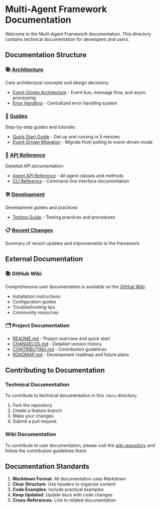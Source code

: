# Multi-Agent Framework Documentation

Welcome to the Multi-Agent Framework documentation. This directory contains technical documentation for developers and users.

## Documentation Structure

### 📚 [Architecture](./architecture/)
Core architectural concepts and design decisions:
- [Event-Driven Architecture](./architecture/event-driven.md) - Event bus, message flow, and async processing
- [Error Handling](./architecture/error-handling.md) - Centralized error handling system

### 📖 [Guides](./guides/)
Step-by-step guides and tutorials:
- [Quick Start Guide](./guides/quick-start.md) - Get up and running in 5 minutes
- [Event-Driven Migration](./guides/event-driven-migration.md) - Migrate from polling to event-driven mode

### 🔧 [API Reference](./api/)
Detailed API documentation:
- [Agent API Reference](./api/agents.md) - All agent classes and methods
- [CLI Reference](./api/cli.md) - Command-line interface documentation

### 🛠️ [Development](./development/)
Development guides and practices:
- [Testing Guide](./development/testing.md) - Testing practices and procedures

### 📋 [Recent Changes](./recent-changes.md)
Summary of recent updates and improvements to the framework.

## External Documentation

### 📚 GitHub Wiki
Comprehensive user documentation is available on the [GitHub Wiki](https://github.com/micgo/maf-standalone/wiki):
- Installation instructions
- Configuration guides
- Troubleshooting tips
- Community resources

### 🗂️ Project Documentation
- [README.md](../README.md) - Project overview and quick start
- [CHANGELOG.md](../CHANGELOG.md) - Detailed version history
- [CONTRIBUTING.md](../CONTRIBUTING.md) - Contribution guidelines
- [ROADMAP.md](../ROADMAP.md) - Development roadmap and future plans

## Contributing to Documentation

### Technical Documentation
To contribute to technical documentation in this `/docs` directory:
1. Fork the repository
2. Create a feature branch
3. Make your changes
4. Submit a pull request

### Wiki Documentation
To contribute to user documentation, please visit the [wiki repository](https://github.com/micgo/maf-standalone/wiki) and follow the contribution guidelines there.

## Documentation Standards

1. **Markdown Format**: All documentation uses Markdown
2. **Clear Structure**: Use headers to organize content
3. **Code Examples**: Include practical examples
4. **Keep Updated**: Update docs with code changes
5. **Cross-References**: Link to related documentation